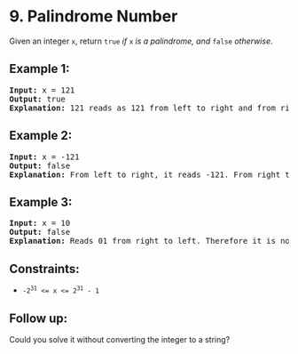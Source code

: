 # 9. Palindrome Number
Given an integer `x`, return `true` *if* `x` *is a palindrome, and* `false` *otherwise*.

## Example 1:
<pre>
<b>Input:</b> x = 121
<b>Output:</b> true
<b>Explanation:</b> 121 reads as 121 from left to right and from right to left.
</pre>

## Example 2:
<pre>
<b>Input:</b> x = -121
<b>Output:</b> false
<b>Explanation:</b> From left to right, it reads -121. From right to left, it becomes 121-. Therefore it is not a palindrome.
</pre>

## Example 3:
<pre>
<b>Input:</b> x = 10
<b>Output:</b> false
<b>Explanation:</b> Reads 01 from right to left. Therefore it is not a palindrome.
</pre>

## Constraints:
- <code>-2<sup>31</sup> <= x <= 2<sup>31</sup> - 1</code>

## Follow up:
Could you solve it without converting the integer to a string?
